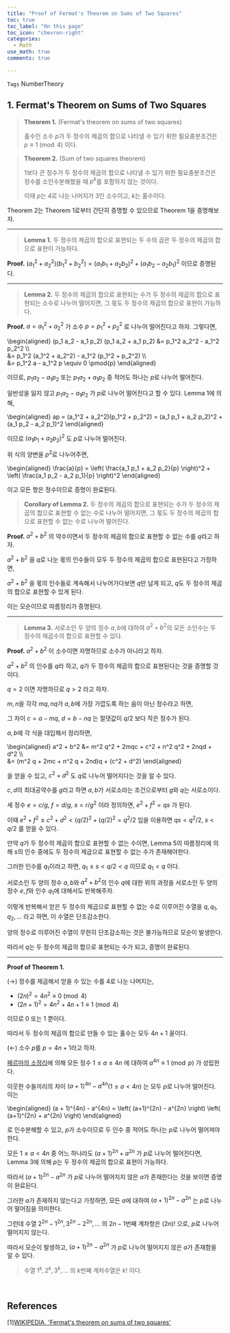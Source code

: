 ```yaml
---
title: "Proof of Fermat's Theorem on Sums of Two Squares"
toc: true
toc_label: "On this page"
toc_icon: "chevron-right"
categories:
  - Math
use_math: true
comments: true

---
```


`Tags` NumberTheory

## 1. Fermat's Theorem on Sums of Two Squares

> **Theorem 1.** (Fermat's theorem on sums of two squares)
> 
> 홀수인 소수 $p$가 두 정수의 제곱의 합으로 나타낼 수 있기 위한 필요충분조건은 $p \equiv 1 \pmod{4}$ 이다.

> **Theorem 2.** (Sum of two squares theorem)
> 
> $1$보다 큰 정수가 두 정수의 제곱의 합으로 나타낼 수 있기 위한 필요충분조건은 정수를 소인수분해했을 때 $p^k$를 포함하지 않는 것이다.
> 
> 이때 $p$는 $4$로 나눈 나머지가 $3$인 소수이고, $k$는 홀수이다.

Theorem 2는 Theorem 1로부터 간단히 증명할 수 있으므로 Theorem 1을 증명해보자.

---

> **Lemma 1.** 두 정수의 제곱의 합으로 표현되는 두 수의 곱은 두 정수의 제곱의 합으로 표현이 가능하다.

**Proof.** $(a_1^2 + a_2^2)(b_1^2 + b_2^2) = (a_1 b_1 + a_2 b_2)^2 + (a_1 b_2 - a_2 b_1)^2$ 이므로 증명된다.

---

> **Lemma 2.** 두 정수의 제곱의 합으로 표현되는 수가 두 정수의 제곱의 합으로 표현되는 소수로 나누어 떨어지면, 그 몫도 두 정수의 제곱의 합으로 표현이 가능하다.

**Proof.** $a = a_1^2 + a_2^2$ 가 소수 $p = p_1^2 + p_2^2$ 로 나누어 떨어진다고 하자. 그렇다면,

\begin{aligned}
(p_1 a_2 - a_1 p_2) (p_1 a_2 + a_1 p_2) &= p_1^2 a_2^2 - a_1^2 p_2^2 \\\\  
&= p_1^2 (a_1^2 + a_2^2) - a_1^2 (p_1^2 + p_2^2) \\\\  
&= p_1^2 a - a_1^2 p \equiv 0 \pmod{p}
\end{aligned}

이므로, $p_1 a_2 - a_1 p_2$ 또는 $p_1 a_2 + a_1 p_2$ 중 적어도 하나는 $p$로 나누어 떨어진다.

일반성을 잃지 않고 $p_1 a_2 - a_1 p_2$ 가 $p$로 나누어 떨어진다고 할 수 있다. Lemma 1에 의해,

\begin{aligned}
ap = (a_1^2 + a_2^2)(p_1^2 + p_2^2) = (a_1 p_1 + a_2 p_2)^2 + (a_1 p_2 - a_2 p_1)^2
\end{aligned}

이므로 $(a_1 p_1 + a_2 p_2)^2$ 도 $p$로 나누어 떨어진다.

위 식의 양변을 $p^2$로 나누어주면,

\begin{aligned}
\frac{a}{p} = \left( \frac{a_1 p_1 + a_2 p_2}{p} \right)^2 + \left( \frac{a_1 p_2 - a_2 p_1}{p} \right)^2
\end{aligned}

이고 모든 항은 정수이므로 증명이 완료된다.

> **Corollary of Lemma 2.** 두 정수의 제곱의 합으로 표현되는 수가 두 정수의 제곱의 합으로 표현할 수 없는 수로 나누어 떨어지면, 그 몫도 두 정수의 제곱의 합으로 표현할 수 없는 수로 나누어 떨어진다.

**Proof.** $a^2 + b^2$ 의 약수이면서 두 정수의 제곱의 합으로 표현할 수 없는 수를 $q$라고 하자.

$a^2 + b^2$ 을 $q$로 나눈 몫의 인수들이 모두 두 정수의 제곱의 합으로 표현된다고 가정하면,

$a^2 + b^2$ 을 몫의 인수들로 계속해서 나누어가다보면 $q$만 남게 되고, $q$도 두 정수의 제곱의 합으로 표현할 수 있게 된다.

이는 모순이므로 따름정리가 증명된다.

---

> **Lemma 3.** 서로소인 두 양의 정수 $a, b$에 대하여 $a^2 + b^2$의 모든 소인수는 두 정수의 제곱수의 합으로 표현할 수 있다.

**Proof.** $a^2 + b^2$ 이 소수이면 자명하므로 소수가 아니라고 하자.

$a^2 + b^2$ 의 인수를 $q$라 하고, $q$가 두 정수의 제곱의 합으로 표현된다는 것을 증명할 것이다.

$q = 2$ 이면 자명하므로 $q > 2$ 라고 하자.

$m, n$을 각각 $mq, nq$가 $a, b$에 가장 가깝도록 하는 음이 아닌 정수라고 하면,

그 차이 $c = a - mq$, $d= b - nq$ 는 절댓값이 $q / 2$ 보다 작은 정수가 된다.

$a, b$에 각 식을 대입해서 정리하면,

\begin{aligned}
a^2 + b^2 &= m^2 q^2 + 2mqc + c^2 + n^2 q^2 + 2nqd + d^2 \\\\  
&= (m^2 q + 2mc + n^2 q + 2nd)q + (c^2 + d^2)
\end{aligned}

을 얻을 수 있고, $c^2 + d^2$ 도 $q$로 나누어 떨어지다는 것을 알 수 있다.

$c, d$의 최대공약수를 $g$라고 하면 $a, b$가 서로소라는 조건으로부터 $g$와 $q$는 서로소이다.

세 정수 $e = c / g$, $f = d / g$, $s = r / g^2$ 이라 정의하면, $e^2 + f^2 = qs$ 가 된다.

이때 $e^2 + f^2 \leq c^2 + d^2 < (q/2)^2 + (q/2)^2 = q^2 / 2$ 임을 이용하면 $qs < q^2 / 2$, $s < q / 2$ 를 얻을 수 있다.

만약 $q$가 두 정수의 제곱의 합으로 표현할 수 없는 수이면, Lemma 5의 따름정리에 의해 $s$의 인수 중에도 두 정수의 제곱으로 표현할 수 없는 수가 존재해야한다.

그러한 인수를 $q_1$이라고 하면, $q_1 \leq s < q / 2 < q$ 이므로 $q_1 < q$ 이다.

서로소인 두 양의 정수 $a, b$와 $a^2 + b^2$의 인수 $q$에 대한 위의 과정을 서로소인 두 양의 정수 $e, f$와 인수 $q_1$에 대해서도 반복해주자.

이렇게 반복해서 얻은 두 정수의 제곱으로 표현할 수 없는 수로 이루어진 수열을 $q, q_1, q_2, \dots$ 라고 하면, 이 수열은 단조감소한다.

양의 정수로 이루어진 수열이 무한히 단조감소하는 것은 불가능하므로 모순이 발생한다.

따라서 $q$는 두 정수의 제곱의 합으로 표현되는 수가 되고, 증명이 완료된다.

---

**Proof of Theorem 1.**

($\to$) 정수를 제곱해서 얻을 수 있는 수를 $4$로 나눈 나머지는,

- $(2n)^2 = 4n^2 \equiv 0 \pmod{4}$
- $(2n+1)^2 = 4n^2 + 4n + 1 \equiv 1 \pmod{4}$

이므로 $0$ 또는 $1$ 뿐이다.

따라서 두 정수의 제곱의 합으로 만들 수 있는 홀수는 모두 $4n + 1$ 꼴이다.

($\gets$) 소수 $p$를 $p = 4n + 1$라고 하자.

[페르마의 소정리](https://damo1924.github.io/algorithm/BinomialCoefficient/#3-fermats-little-theorem--eulers-theorem)에 의해 모든 정수 $1 \leq a \leq 4n$ 에 대하여 $a^{4n} \equiv 1 \pmod{p}$ 가 성립한다.

이웃한 수들끼리의 차이 $(a + 1)^{4n} - a^{4n}$($1 \leq a < 4n$) 는 모두 $p$로 나누어 떨어진다. 이는

\begin{aligned}
(a + 1)^{4n} - a^{4n} = \left( (a+1)^{2n} - a^{2n} \right) \left( (a+1)^{2n} + a^{2n} \right)
\end{aligned}

로 인수분해할 수 있고, $p$가 소수이므로 두 인수 중 적어도 하나는 $p$로 나누어 떨어져야한다.

모든 $1 \leq a < 4n$ 중 어느 하나라도 $(a+1)^{2n} + a^{2n}$ 가 $p$로 나누어 떨어진다면, Lemma 3에 의해 $p$는 두 정수의 제곱의 합으로 표현이 가능하다.

따라서 $(a+1)^{2n} - a^{2n}$ 가 $p$로 나누어 떨어지지 않은 $a$가 존재한다는 것을 보이면 증명이 완료된다.

그러한 $a$가 존재하지 않는다고 가정하면, 모든 $a$에 대하여 $(a+1)^{2n} - a^{2n}$ 는 $p$로 나누어 떨어짐을 의미한다.

그런데 수열 $2^{2n} - 1^{2n}, 3^{2n} - 2^{2n}, \dots$ 의 $2n - 1$번째 계차항은 $(2n)!$ 으로, $p$로 나누어 떨어지지 않는다.

따라서 모순이 발생하고, $(a+1)^{2n} - a^{2n}$ 가 $p$로 나누어 떨어지지 않은 $a$가 존재함을 알 수 있다.

> 수열 $1^k, 2^k, 3^k, \dots$ 의 $k$번째 계차수열은 $k!$ 이다.

<br/>

## References

[1][WIKIPEDIA, 'Fermat's theorem on sums of two squares'](https://en.m.wikipedia.org/wiki/Fermat%27s_theorem_on_sums_of_two_squares)  

